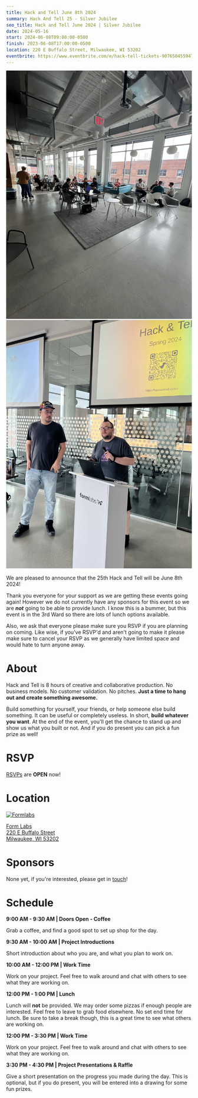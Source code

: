 ```yaml
---
title: Hack and Tell June 8th 2024
summary: Hack And Tell 25 - Silver Jubilee
seo_title: Hack and Tell June 2024 | Silver Jubilee
date: 2024-05-16
start: 2024-06-08T09:00:00-0500
finish: 2023-06-08T17:00:00-0500
location: 220 E Buffalo Street, Milwaukee, WI 53202
eventbrite: https://www.eventbrite.com/e/hack-tell-tickets-907650455947
---
```


![Getting Ready](images/IMG_3572.jpg)
![Introductions](images/IMG_3573.jpg)

We are pleased to announce that the 25th Hack and Tell will be June 8th 2024!

Thank you everyone for your support as we are getting these events going
again! However we do not currently have any sponsors for this event so we are
***not*** going to be able to provide lunch. I know this is a bummer, but this
event is in the 3rd Ward so there are lots of lunch options available.

Also, we ask that everyone please make sure you RSVP if you are planning on
coming. Like wise, if you've RSVP'd and aren't going to make it please make
sure to cancel your RSVP as we generally have limited space and would hate to
turn anyone away.

# About

Hack and Tell is 8 hours of creative and collaborative production. No business
models. No customer validation. No pitches. **Just a time to hang out and
create something awesome.**

Build something for yourself, your friends, or help someone else build
something. It can be useful or completely useless. In short, **build whatever
you want**. At the end of the event, you'll get the chance to stand up and show
us what you built or not. And if you do present you can pick a fun prize as
well!

# RSVP

[RSVPs](https://www.eventbrite.com/e/hack-tell-tickets-907650455947) are
**OPEN** now!

# Location

[![Formlabs](/images/sponsors/formlabs.png)](https://formlabs.com/)

[Form Labs  
220 E Buffalo Street  
Milwaukee, WI 53202](https://www.openstreetmap.org/node/5560576658#map=19/43.03407/-87.90831)


# Sponsors

None yet, if you're interested, please get in [touch](/contact)!

# Schedule

**9:00 AM - 9:30 AM | Doors Open - Coffee**

Grab a coffee, and find a good spot to set up shop for the day.

**9:30 AM - 10:00 AM | Project Introductions**

Short introduction about who you are, and what you plan to work on.

**10:00 AM - 12:00 PM | Work Time**

Work on your project. Feel free to walk around and chat with others to see
what they are working on.

**12:00 PM - 1:00 PM | Lunch**

Lunch will **not** be provided. We may order some pizzas if enough people are
interested. Feel free to leave to grab food elsewhere. No set end time for
lunch. Be sure to take a break though, this is a great time to see what others
are working on.

**12:00 PM - 3:30 PM | Work Time**

Work on your project. Feel free to walk around and chat with others to see
what they are working on.

**3:30 PM - 4:30 PM | Project Presentations & Raffle**

Give a short presentation on the progress you made during the day. This is
optional, but if you do present, you will be entered into a drawing for some
fun prizes.

